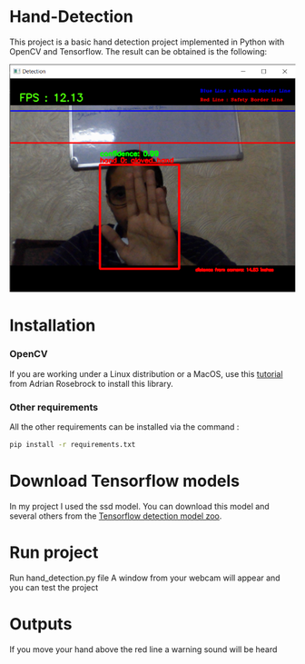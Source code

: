 # Hand-Detection

This project is a basic hand detection project implemented in Python with OpenCV and Tensorflow. The result can be obtained is the following:


![](hand.png)


# Installation

### OpenCV
If you are working under a Linux distribution or a MacOS, use this [tutorial](https://www.pyimagesearch.com/2018/09/19/pip-install-opencv/) from Adrian Rosebrock to install this library.

### Other requirements
All the other requirements can be installed via the command : 
```bash
pip install -r requirements.txt
```

# Download Tensorflow models

In my project I used the ssd model. You can download this model and several others from the [Tensorflow detection model zoo](https://github.com/tensorflow/models/blob/master/research/object_detection/g3doc/detection_model_zoo.md). 

# Run project
Run hand_detection.py file 
A window from your webcam will appear and you can test the project

# Outputs
If you move your hand above the red line a warning sound will be heard
